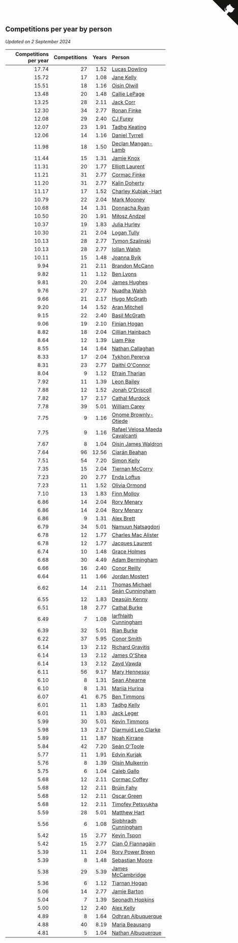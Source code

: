 ## Competitions per year by person

*Updated on  2 September 2024*

| Competitions per year | Competitions | Years | Person |
| ---: | ---: | ---: | :--- |
| 17.74 | 27 | 1.52 | [Lucas Dowling](https://www.worldcubeassociation.org/persons/2023DOWL01) |
| 15.72 | 17 | 1.08 | [Jane Kelly](https://www.worldcubeassociation.org/persons/2023KELL23) |
| 15.51 | 18 | 1.16 | [Oisín Olwill](https://www.worldcubeassociation.org/persons/2023OLWI01) |
| 13.48 | 20 | 1.48 | [Callie LePage](https://www.worldcubeassociation.org/persons/2023LEPA01) |
| 13.25 | 28 | 2.11 | [Jack Corr](https://www.worldcubeassociation.org/persons/2022CORR06) |
| 12.30 | 34 | 2.77 | [Ronan Finke](https://www.worldcubeassociation.org/persons/2021FINK02) |
| 12.08 | 29 | 2.40 | [CJ Furey](https://www.worldcubeassociation.org/persons/2022FURE01) |
| 12.07 | 23 | 1.91 | [Tadhg Keating](https://www.worldcubeassociation.org/persons/2022KEAT02) |
| 12.06 | 14 | 1.16 | [Daniel Tyrrell](https://www.worldcubeassociation.org/persons/2023TYRR01) |
| 11.98 | 18 | 1.50 | [Declan Mangan-Lamb](https://www.worldcubeassociation.org/persons/2023MANG02) |
| 11.44 | 15 | 1.31 | [Jamie Knox](https://www.worldcubeassociation.org/persons/2023KNOX02) |
| 11.31 | 20 | 1.77 | [Elliott Laurent](https://www.worldcubeassociation.org/persons/2022LAUR09) |
| 11.21 | 31 | 2.77 | [Cormac Finke](https://www.worldcubeassociation.org/persons/2021FINK01) |
| 11.20 | 31 | 2.77 | [Kalin Doherty](https://www.worldcubeassociation.org/persons/2021DOHE02) |
| 11.17 | 17 | 1.52 | [Charley Kubiak-Hart](https://www.worldcubeassociation.org/persons/2023KUBI01) |
| 10.79 | 22 | 2.04 | [Mark Mooney](https://www.worldcubeassociation.org/persons/2022MOON08) |
| 10.68 | 14 | 1.31 | [Donnacha Ryan](https://www.worldcubeassociation.org/persons/2023RYAN04) |
| 10.50 | 20 | 1.91 | [Miłosz Andzel](https://www.worldcubeassociation.org/persons/2022ANDZ01) |
| 10.37 | 19 | 1.83 | [Julia Hurley](https://www.worldcubeassociation.org/persons/2022HURL02) |
| 10.30 | 21 | 2.04 | [Logan Tully](https://www.worldcubeassociation.org/persons/2022TULL02) |
| 10.13 | 28 | 2.77 | [Tymon Szalinski](https://www.worldcubeassociation.org/persons/2021SZAL01) |
| 10.13 | 28 | 2.77 | [Iollan Walsh](https://www.worldcubeassociation.org/persons/2021WALS03) |
| 10.11 | 15 | 1.48 | [Joanna Byik](https://www.worldcubeassociation.org/persons/2023BYIK01) |
| 9.94 | 21 | 2.11 | [Brandon McCann](https://www.worldcubeassociation.org/persons/2022MCCA04) |
| 9.82 | 11 | 1.12 | [Ben Lyons](https://www.worldcubeassociation.org/persons/2023LYON02) |
| 9.81 | 20 | 2.04 | [James Hughes](https://www.worldcubeassociation.org/persons/2022HUGH08) |
| 9.76 | 27 | 2.77 | [Nuadha Walsh](https://www.worldcubeassociation.org/persons/2021WALS04) |
| 9.66 | 21 | 2.17 | [Hugo McGrath](https://www.worldcubeassociation.org/persons/2022MCGR02) |
| 9.20 | 14 | 1.52 | [Aran Mitchell](https://www.worldcubeassociation.org/persons/2023MITC04) |
| 9.15 | 22 | 2.40 | [Basil McGrath](https://www.worldcubeassociation.org/persons/2022MCGR01) |
| 9.06 | 19 | 2.10 | [Finian Hogan](https://www.worldcubeassociation.org/persons/2022HOGA01) |
| 8.82 | 18 | 2.04 | [Cillian Hainbach](https://www.worldcubeassociation.org/persons/2022HAIN04) |
| 8.64 | 12 | 1.39 | [Liam Pike](https://www.worldcubeassociation.org/persons/2023PIKE03) |
| 8.55 | 14 | 1.64 | [Nathan Callaghan](https://www.worldcubeassociation.org/persons/2023CALL01) |
| 8.33 | 17 | 2.04 | [Tykhon Pererva](https://www.worldcubeassociation.org/persons/2022PERE32) |
| 8.31 | 23 | 2.77 | [Daithi O'Connor](https://www.worldcubeassociation.org/persons/2021OCON01) |
| 8.04 | 9 | 1.12 | [Efrain Tharian](https://www.worldcubeassociation.org/persons/2023THAR03) |
| 7.92 | 11 | 1.39 | [Leon Bailey](https://www.worldcubeassociation.org/persons/2023BAIL04) |
| 7.88 | 12 | 1.52 | [Jonah O'Driscoll](https://www.worldcubeassociation.org/persons/2023ODRI01) |
| 7.82 | 17 | 2.17 | [Cathal Murdock](https://www.worldcubeassociation.org/persons/2022MURD01) |
| 7.78 | 39 | 5.01 | [William Carey](https://www.worldcubeassociation.org/persons/2019CARE02) |
| 7.75 | 9 | 1.16 | [Onome Brownly-Otiede](https://www.worldcubeassociation.org/persons/2023BROW36) |
| 7.75 | 9 | 1.16 | [Rafael Velosa Maeda Cavalcanti](https://www.worldcubeassociation.org/persons/2023CAVA03) |
| 7.67 | 8 | 1.04 | [Oisin James Waldron](https://www.worldcubeassociation.org/persons/2023WALD04) |
| 7.64 | 96 | 12.56 | [Ciarán Beahan](https://www.worldcubeassociation.org/persons/2012BEAH01) |
| 7.51 | 54 | 7.20 | [Simon Kelly](https://www.worldcubeassociation.org/persons/2017KELL08) |
| 7.35 | 15 | 2.04 | [Tiernan McCorry](https://www.worldcubeassociation.org/persons/2022MCCO09) |
| 7.23 | 20 | 2.77 | [Enda Loftus](https://www.worldcubeassociation.org/persons/2021LOFT01) |
| 7.23 | 11 | 1.52 | [Olivia Ormond](https://www.worldcubeassociation.org/persons/2023ORMO02) |
| 7.10 | 13 | 1.83 | [Finn Molloy](https://www.worldcubeassociation.org/persons/2022MOLL03) |
| 6.86 | 14 | 2.04 | [Rory Menary](https://www.worldcubeassociation.org/persons/2022MENA01) |
| 6.86 | 14 | 2.04 | [Rory Menary](https://www.worldcubeassociation.org/persons/2022MENA01) |
| 6.86 | 9 | 1.31 | [Alex Brett](https://www.worldcubeassociation.org/persons/2023BRET04) |
| 6.79 | 34 | 5.01 | [Namuun Natsagdorj](https://www.worldcubeassociation.org/persons/2019NATS02) |
| 6.78 | 12 | 1.77 | [Charles Mac Alister](https://www.worldcubeassociation.org/persons/2022ALIS02) |
| 6.78 | 12 | 1.77 | [Jacques Laurent](https://www.worldcubeassociation.org/persons/2022LAUR10) |
| 6.74 | 10 | 1.48 | [Grace Holmes](https://www.worldcubeassociation.org/persons/2023HOLM04) |
| 6.68 | 30 | 4.49 | [Adam Bermingham](https://www.worldcubeassociation.org/persons/2020BERM02) |
| 6.66 | 16 | 2.40 | [Conor Reilly](https://www.worldcubeassociation.org/persons/2022REIL01) |
| 6.64 | 11 | 1.66 | [Jordan Mostert](https://www.worldcubeassociation.org/persons/2023MOST01) |
| 6.62 | 14 | 2.11 | [Thomas Michael Seán Cunningham](https://www.worldcubeassociation.org/persons/2022CUNN04) |
| 6.55 | 12 | 1.83 | [Deasúin Kenny](https://www.worldcubeassociation.org/persons/2022KENN12) |
| 6.51 | 18 | 2.77 | [Cathal Burke](https://www.worldcubeassociation.org/persons/2021BURK03) |
| 6.49 | 7 | 1.08 | [Iarfhlaith Cunningham](https://www.worldcubeassociation.org/persons/2023CUNN03) |
| 6.39 | 32 | 5.01 | [Rían Burke](https://www.worldcubeassociation.org/persons/2019BURK05) |
| 6.22 | 37 | 5.95 | [Conor Smith](https://www.worldcubeassociation.org/persons/2018SMIT37) |
| 6.14 | 13 | 2.12 | [Richard Gravitis](https://www.worldcubeassociation.org/persons/2022GRAV01) |
| 6.14 | 13 | 2.12 | [James O'Shea](https://www.worldcubeassociation.org/persons/2022OSHE01) |
| 6.14 | 13 | 2.12 | [Zayd Vawda](https://www.worldcubeassociation.org/persons/2022VAWD01) |
| 6.11 | 56 | 9.17 | [Mary Hennessy](https://www.worldcubeassociation.org/persons/2015HENN02) |
| 6.10 | 8 | 1.31 | [Sean Ahearne](https://www.worldcubeassociation.org/persons/2023AHEA01) |
| 6.10 | 8 | 1.31 | [Mariia Hurina](https://www.worldcubeassociation.org/persons/2023HURI01) |
| 6.07 | 41 | 6.75 | [Ben Timmons](https://www.worldcubeassociation.org/persons/2017TIMM01) |
| 6.01 | 11 | 1.83 | [Tadhg Kelly](https://www.worldcubeassociation.org/persons/2022KELL21) |
| 6.01 | 11 | 1.83 | [Jack Leger](https://www.worldcubeassociation.org/persons/2022LEGE01) |
| 5.99 | 30 | 5.01 | [Kevin Timmons](https://www.worldcubeassociation.org/persons/2019TIMM01) |
| 5.98 | 13 | 2.17 | [Diarmuid Leo Clarke](https://www.worldcubeassociation.org/persons/2022CLAR14) |
| 5.89 | 11 | 1.87 | [Noah Kirrane](https://www.worldcubeassociation.org/persons/2022KIRR02) |
| 5.84 | 42 | 7.20 | [Seán O'Toole](https://www.worldcubeassociation.org/persons/2017OTOO03) |
| 5.77 | 11 | 1.91 | [Edvin Kurjak](https://www.worldcubeassociation.org/persons/2022KURJ01) |
| 5.76 | 8 | 1.39 | [Oisín Mulkerrin](https://www.worldcubeassociation.org/persons/2023MULK01) |
| 5.75 | 6 | 1.04 | [Caleb Gallo](https://www.worldcubeassociation.org/persons/2023GALL25) |
| 5.68 | 12 | 2.11 | [Cormac Coffey](https://www.worldcubeassociation.org/persons/2022COFF01) |
| 5.68 | 12 | 2.11 | [Brúin Fahy](https://www.worldcubeassociation.org/persons/2022FAHY01) |
| 5.68 | 12 | 2.11 | [Oscar Green](https://www.worldcubeassociation.org/persons/2022GREE14) |
| 5.68 | 12 | 2.11 | [Timofey Petsyukha](https://www.worldcubeassociation.org/persons/2022PETS02) |
| 5.59 | 28 | 5.01 | [Matthew Hart](https://www.worldcubeassociation.org/persons/2019HART11) |
| 5.56 | 6 | 1.08 | [Síobhradh Cunningham](https://www.worldcubeassociation.org/persons/2023CUNN04) |
| 5.42 | 15 | 2.77 | [Kevin Tspon](https://www.worldcubeassociation.org/persons/2021TSPO01) |
| 5.42 | 15 | 2.77 | [Cian Ó Flannagáin](https://www.worldcubeassociation.org/persons/2021OFLA01) |
| 5.39 | 11 | 2.04 | [Rory Power Breen](https://www.worldcubeassociation.org/persons/2022BREE02) |
| 5.39 | 8 | 1.48 | [Sebastian Moore](https://www.worldcubeassociation.org/persons/2023MOOR03) |
| 5.38 | 29 | 5.39 | [James McCambridge](https://www.worldcubeassociation.org/persons/2019MCCA09) |
| 5.36 | 6 | 1.12 | [Tiarnan Hogan](https://www.worldcubeassociation.org/persons/2023HOGA04) |
| 5.06 | 14 | 2.77 | [Jamie Barton](https://www.worldcubeassociation.org/persons/2021BART03) |
| 5.04 | 7 | 1.39 | [Seonadh Hopkins](https://www.worldcubeassociation.org/persons/2023HOPK01) |
| 5.00 | 12 | 2.40 | [Alex Kelly](https://www.worldcubeassociation.org/persons/2022KELL03) |
| 4.89 | 8 | 1.64 | [Odhran Albuquerque](https://www.worldcubeassociation.org/persons/2023ALBU01) |
| 4.88 | 40 | 8.19 | [Maria Beausang](https://www.worldcubeassociation.org/persons/2016BEAU03) |
| 4.81 | 5 | 1.04 | [Nathan Albuquerque](https://www.worldcubeassociation.org/persons/2023ALBU04) |


<a href="https://github.com/simonkellly/wca_statistics_ireland" class="github-corner" aria-label="View source on Github"><svg width="80" height="80" viewBox="0 0 250 250" style="fill:#151513; color:#fff; position: absolute; top: 0; border: 0; right: 0;" aria-hidden="true"><path d="M0,0 L115,115 L130,115 L142,142 L250,250 L250,0 Z"></path><path d="M128.3,109.0 C113.8,99.7 119.0,89.6 119.0,89.6 C122.0,82.7 120.5,78.6 120.5,78.6 C119.2,72.0 123.4,76.3 123.4,76.3 C127.3,80.9 125.5,87.3 125.5,87.3 C122.9,97.6 130.6,101.9 134.4,103.2" fill="currentColor" style="transform-origin: 130px 106px;" class="octo-arm"></path><path d="M115.0,115.0 C114.9,115.1 118.7,116.5 119.8,115.4 L133.7,101.6 C136.9,99.2 139.9,98.4 142.2,98.6 C133.8,88.0 127.5,74.4 143.8,58.0 C148.5,53.4 154.0,51.2 159.7,51.0 C160.3,49.4 163.2,43.6 171.4,40.1 C171.4,40.1 176.1,42.5 178.8,56.2 C183.1,58.6 187.2,61.8 190.9,65.4 C194.5,69.0 197.7,73.2 200.1,77.6 C213.8,80.2 216.3,84.9 216.3,84.9 C212.7,93.1 206.9,96.0 205.4,96.6 C205.1,102.4 203.0,107.8 198.3,112.5 C181.9,128.9 168.3,122.5 157.7,114.1 C157.9,116.9 156.7,120.9 152.7,124.9 L141.0,136.5 C139.8,137.7 141.6,141.9 141.8,141.8 Z" fill="currentColor" class="octo-body"></path></svg></a><style>.github-corner:hover .octo-arm{animation:octocat-wave 560ms ease-in-out}@keyframes octocat-wave{0%,100%{transform:rotate(0)}20%,60%{transform:rotate(-25deg)}40%,80%{transform:rotate(10deg)}}@media (max-width:500px){.github-corner:hover .octo-arm{animation:none}.github-corner .octo-arm{animation:octocat-wave 560ms ease-in-out}}</style>
